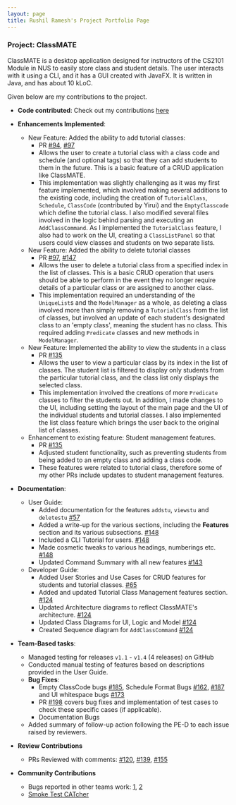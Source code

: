```yaml
---
layout: page
title: Rushil Ramesh's Project Portfolio Page
---
```


### Project: ClassMATE

ClassMATE is a desktop application designed for instructors of the CS2101 Module in NUS to easily store class and student details. The user interacts with it using a CLI, and it has a GUI created with JavaFX. It is written in Java, and has about 10 kLoC.

Given below are my contributions to the project.

* **Code contributed**: Check out my contributions [here](https://nus-cs2103-ay2122s1.github.io/tp-dashboard/)

* **Enhancements Implemented**:
    * New Feature: Added the ability to add tutorial classes:
        * PR [\#94](https://github.com/AY2122S1-CS2103T-W15-1/tp/pull/94),  [\#97](https://github.com/AY2122S1-CS2103T-W15-1/tp/pull/97)
        * Allows the user to create a tutorial class with a class code and schedule (and optional tags) so that
          they can add students to them in the future. This is a basic feature of a CRUD application like ClassMATE.
        * This implementation was slightly challenging as it was my first feature implemented, which involved making several
        additions to the existing code, including the creation of `TutorialClass`, `Schedule`, `ClassCode` (contributed by Yirui) and the
        `EmptyClasscode` which define the tutorial class. I also modified several files involved in the logic behind parsing and executing an
        `AddClassCommand`. As I implemented the `TutorialClass` feature, I also had to work on the UI, creating a
      `ClassListPanel` so that users could view classes and students on two separate lists.
    * New Feature: Added the ability to delete tutorial classes
        * PR [\#97](https://github.com/AY2122S1-CS2103T-W15-1/tp/pull/97), [\#147](https://github.com/AY2122S1-CS2103T-W15-1/tp/pull/147)
        * Allows the user to delete a tutorial class from a specified index in the list of classes. This is a basic CRUD operation
        that users should be able to perform in the event they no longer require details of a particular class or are assigned to
        another class.
        * This implementation required an understanding of the `UniqueList`s and the `ModelManager` as a whole,
        as deleting a class involved more than simply removing a `TutorialClass` from the list of classes, but involved
        an update of each student's designated class to an 'empty class', meaning the student has no class. This required
        adding `Predicate` classes and new methods in `ModelManager`.
    * New Feature: Implemented the ability to view the students in a class
        * PR [\#135](https://github.com/AY2122S1-CS2103T-W15-1/tp/pull/135)
        * Allows the user to view a particular class by its index in the list of classes. The student list is filtered to
        display only students from the particular tutorial class, and the class list only displays the selected class.
        * This implementation involved the creations of more `Predicate` classes to filter the students out. In addition,
        I made changes to the UI, including setting the layout of the main page and the UI of the individual students and tutorial classes.
        I also implemented the list class feature which brings the user back to the original list of classes.
    * Enhancement to existing feature: Student management features.
        * PR [\#135](https://github.com/AY2122S1-CS2103T-W15-1/tp/pull/135)
        * Adjusted student functionality, such as preventing students from being added to an empty class and adding a class code.
        * These features were related to tutorial class, therefore some of my other PRs include updates to student management features.

* **Documentation**:
    * User Guide:
        * Added documentation for the features `addstu`, `viewstu` and `deletestu` [\#57](https://github.com/AY2122S1-CS2103T-W15-1/tp/pull/57)
        * Added a write-up for the various sections, including the **Features** section and its various subsections. [\#148](https://github.com/AY2122S1-CS2103T-W15-1/tp/pull/148)
        * Included a CLI Tutorial for users. [\#148](https://github.com/AY2122S1-CS2103T-W15-1/tp/pull/148)
        * Made cosmetic tweaks to various headings, numberings etc. [\#148](https://github.com/AY2122S1-CS2103T-W15-1/tp/pull/148)
        * Updated Command Summary with all new features [\#143](https://github.com/AY2122S1-CS2103T-W15-1/tp/pull/143)
    * Developer Guide:
        * Added User Stories and Use Cases for CRUD features for students and tutorial classes. [\#65](https://github.com/AY2122S1-CS2103T-W15-1/tp/pull/65)
        * Added and updated Tutorial Class Management features section. [\#124](https://github.com/AY2122S1-CS2103T-W15-1/tp/pull/124)
        * Updated Architecture diagrams to reflect ClassMATE's architecture. [\#124](https://github.com/AY2122S1-CS2103T-W15-1/tp/pull/124)
        * Updated Class Diagrams for UI, Logic and Model [\#124](https://github.com/AY2122S1-CS2103T-W15-1/tp/pull/124)
        * Created Sequence diagram for `AddClassCommand` [\#124](https://github.com/AY2122S1-CS2103T-W15-1/tp/pull/124)

* **Team-Based tasks**:
    * Managed testing for releases `v1.1` - `v1.4` (4 releases) on GitHub
    * Conducted manual testing of features based on descriptions provided in the User Guide.
    * **Bug Fixes**:
        * Empty ClassCode bugs [\#185](https://github.com/AY2122S1-CS2103T-W15-1/tp/issues/185), Schedule Format Bugs [\#162](https://github.com/AY2122S1-CS2103T-W15-1/tp/issues/162), [\#187](https://github.com/AY2122S1-CS2103T-W15-1/tp/issues/187) and UI whitespace bugs [\#173](https://github.com/AY2122S1-CS2103T-W15-1/tp/issues/173)
        * PR [\#198](https://github.com/AY2122S1-CS2103T-W15-1/tp/pull/198) covers bug fixes and implementation of test cases to check these specific cases (if applicable).
        * Documentation Bugs
    * Added summary of follow-up action following the PE-D to each issue raised by reviewers.

* **Review Contributions**
    * PRs Reviewed with comments: [\#120](https://github.com/AY2122S1-CS2103T-W15-1/tp/pull/120), [\#139](https://github.com/AY2122S1-CS2103T-W15-1/tp/pull/139), [\#155](https://github.com/AY2122S1-CS2103T-W15-1/tp/pull/155)

* **Community Contributions**
    * Bugs reported in other teams work: [1](https://github.com/AY2122S1-CS2103T-F13-2/tp/issues/153), [2](https://github.com/AY2122S1-CS2103T-F13-2/tp/issues/154)
    * [Smoke Test CATcher](https://github.com/rushilramesh/ped)
